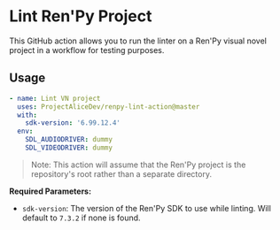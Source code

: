 # Lint Ren'Py Project

This GitHub action allows you to run the linter on a Ren'Py visual novel project in a workflow for testing purposes.

## Usage

```yml
- name: Lint VN project
  uses: ProjectAliceDev/renpy-lint-action@master
  with:
    sdk-version: '6.99.12.4'
  env:
    SDL_AUDIODRIVER: dummy
    SDL_VIDEODRIVER: dummy
```

> Note: This action will assume that the Ren'Py project is the repository's root rather than a separate directory.

**Required Parameters:**

- `sdk-version`: The version of the Ren'Py SDK to use while linting. Will default to `7.3.2` if none is found.
